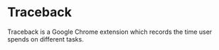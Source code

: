 # Traceback

Traceback is a Google Chrome extension which records the time user spends on different tasks.